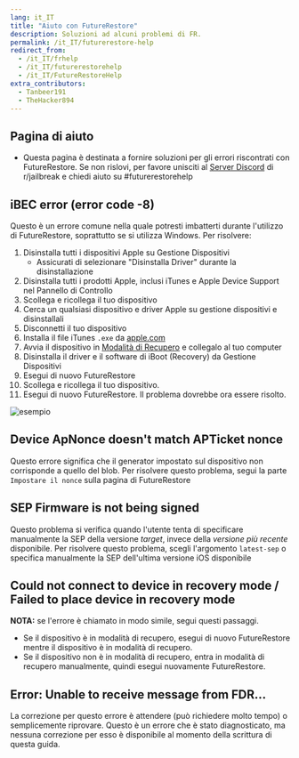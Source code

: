 ```yaml
---
lang: it_IT
title: "Aiuto con FutureRestore"
description: Soluzioni ad alcuni problemi di FR.
permalink: /it_IT/futurerestore-help
redirect_from:
  - /it_IT/frhelp
  - /it_IT/futurerestorehelp
  - /it_IT/FutureRestoreHelp
extra_contributors:
  - Tanbeer191
  - TheHacker894
---
```


## Pagina di aiuto

- Questa pagina è destinata a fornire soluzioni per gli errori riscontrati con FutureRestore. Se non rislovi, per favore unisciti al [Server Discord](https://discord.gg/9apvC4C3CC) di r/jailbreak e chiedi aiuto su #futurerestorehelp

## iBEC error (error code -8)
Questo è un errore comune nella quale potresti imbatterti durante l'utilizzo di FutureRestore, soprattutto se si utilizza Windows. Per risolvere:
1. Disinstalla tutti i dispositivi Apple su Gestione Dispositivi
    - Assicurati di selezionare "Disinstalla Driver" durante la disinstallazione
1. Disinstalla tutti i prodotti Apple, inclusi iTunes e Apple Device Support nel Pannello di Controllo
1. Scollega e ricollega il tuo dispositivo
1. Cerca un qualsiasi dispositivo e driver Apple su gestione dispositivi e disinstallali
1. Disconnetti il tuo dispositivo
1. Installa il file iTunes `.exe` da [apple.com](https://support.apple.com/kb/DL1816?locale=en_US)
1. Avvia il dispositivo in [Modalità di Recupero](https://www.howtogeek.com/396530/how-to-put-your-iphone-or-ipad-into-recovery-mode/) e collegalo al tuo computer
1. Disinstalla il driver e il software di iBoot (Recovery) da Gestione Dispositivi
1. Esegui di nuovo FutureRestore
1. Scollega e ricollega il tuo dispositivo.
1. Esegui di nuovo FutureRestore. Il problema dovrebbe ora essere risolto.

![esempio](https://media.discordapp.net/attachments/825122925204078622/839186681202212904/unknown.png)

## Device ApNonce doesn't match APTicket nonce

Questo errore significa che il generator impostato sul dispositivo non corrisponde a quello del blob. Per risolvere questo problema, segui la parte `Impostare il nonce` sulla <router-link to="/it_IT/futurerestore">pagina di FutureRestore</router-link>

## SEP Firmware is not being signed

Questo problema si verifica quando l'utente tenta di specificare manualmente la SEP della versione *target*, invece della *versione più recente* disponibile. Per risolvere questo problema, scegli l'argomento `latest-sep` o specifica manualmente la SEP dell'ultima versione iOS disponibile

## Could not connect to device in recovery mode / Failed to place device in recovery mode

**NOTA:** se l'errore è chiamato in modo simile, segui questi passaggi.

- Se il dispositivo è in modalità di recupero, esegui di nuovo FutureRestore mentre il dispositivo è in modalità di recupero.
- Se il dispositivo non è in modalità di recupero, entra in modalità di recupero manualmente, quindi esegui nuovamente FutureRestore.

## Error: Unable to receive message from FDR...

La correzione per questo errore è attendere (può richiedere molto tempo) o semplicemente riprovare. Questo è un errore che è stato diagnosticato, ma nessuna correzione per esso è disponibile al momento della scrittura di questa guida.
